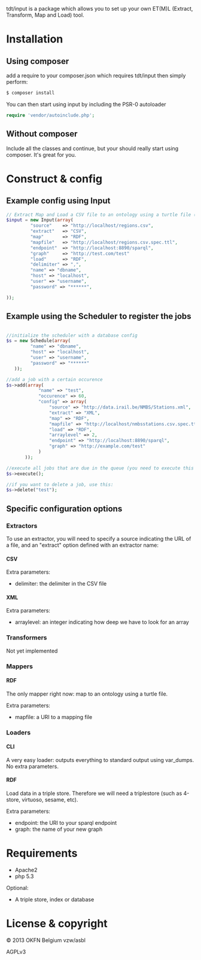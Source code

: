 tdt/input is a package which allows you to set up your own ET(M)L (Extract, Transform, Map and Load) tool.

# Installation

## Using composer

add a require to your composer.json which requires tdt/input then simply perform:

```bash
$ composer install
```

You can then start using input by including the PSR-0 autoloader

```php 
require 'vendor/autoinclude.php';
```

## Without composer

Include all the classes and continue, but your should really start using composer. It's great for you. 

# Construct & config

## Example config using Input

```php
// Extract Map and Load a CSV file to an ontology using a turtle file (you can find this file in examples directory)
$input = new Input(array(
         "source"    => "http://localhost/regions.csv",
         "extract"   => "CSV",
         "map"       => "RDF",
         "mapfile"   => "http://localhost/regions.csv.spec.ttl",
         "endpoint"  => "http://localhost:8890/sparql",
         "graph"     => "http://test.com/test"
         "load"      => "RDF",
         "delimiter" => ",",
         "name" => "dbname",
         "host" => "localhost",
         "user" => "username",
         "password" => "******",

));

```

## Example using the Scheduler to register the jobs

```php

//initialize the scheduler with a database config
$s = new Schedule(array(
         "name" => "dbname",
         "host" => "localhost",
         "user" => "username",
         "password" => "******"
   ));

//add a job with a certain occurence
$s->add(array(
            "name" => "test",
            "occurence" => 60,
            "config" => array(
                "source" => "http://data.irail.be/NMBS/Stations.xml",
                "extract" => "XML",
                "map" => "RDF",
                "mapfile" => "http://localhost/nmbsstations.csv.spec.ttl",
                "load" => "RDF",
                "arraylevel" => 2,
                "endpoint" => "http://localhost:8890/sparql",
                "graph" => "http://example.com/test"
            )
       ));

//execute all jobs that are due in the queue (you need to execute this command using cronjobs)
$s->execute();

//if you want to delete a job, use this:
$s->delete("test");
```


## Specific configuration options

### Extractors

To use an extractor, you will need to specify a source indicating the URL of a file, and an "extract" option defined with an extractor name:

#### CSV

Extra parameters:

* delimiter: the delimiter in the CSV file

#### XML

Extra parameters:

* arraylevel: an integer indicating how deep we have to look for an array

### Transformers

Not yet implemented

### Mappers

#### RDF

The only mapper right now: map to an ontology using a turtle file.

Extra parameters:

* mapfile: a URI to a mapping file

### Loaders

#### CLI

A very easy loader: outputs everything to standard output using var_dumps. No extra parameters.

#### RDF

Load data in a triple store. Therefore we will need a triplestore (such as 4-store, virtuoso, sesame, etc).

Extra parameters:

* endpoint: the URI to your sparql endpoint
* graph: the name of your new graph


# Requirements

* Apache2
* php 5.3

Optional:

* A triple store, index or database

# License & copyright

© 2013 OKFN Belgium vzw/asbl

AGPLv3
 

